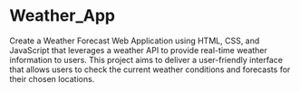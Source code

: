 # Weather_App 
Create a Weather Forecast Web Application using HTML, CSS, and JavaScript that leverages a weather API to provide real-time weather information to users.
This project aims to deliver a user-friendly interface that allows users to check the current weather conditions and forecasts for their chosen locations.

